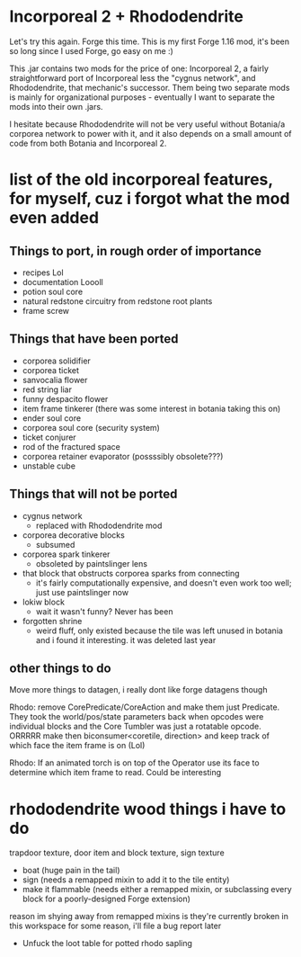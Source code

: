 Incorporeal 2 + Rhododendrite
=============================

Let's try this again. Forge this time. This is my first Forge 1.16 mod, it's been so long since I used Forge, go easy on me :)

This .jar contains two mods for the price of one: Incorporeal 2, a fairly straightforward port of Incorporeal less the "cygnus network", and Rhododendrite, that mechanic's successor. Them being two separate mods is mainly for organizational purposes - eventually I want to separate the mods into their own .jars.

I hesitate because Rhododendrite will not be very useful without Botania/a corporea network to power with it, and it also depends on a small amount of code from both Botania and Incorporeal 2.

# list of the old incorporeal features, for myself, cuz i forgot what the mod even added

## Things to port, in rough order of importance

* recipes Lol
* documentation Loooll
* potion soul core
* natural redstone circuitry from redstone root plants
* frame screw

## Things that have been ported

* corporea solidifier
* corporea ticket
* sanvocalia flower
* red string liar
* funny despacito flower
* item frame tinkerer (there was some interest in botania taking this on)
* ender soul core
* corporea soul core (security system)
* ticket conjurer
* rod of the fractured space
* corporea retainer evaporator (possssibly obsolete???)
* unstable cube

## Things that will not be ported

* cygnus network
  * replaced with Rhododendrite mod
* corporea decorative blocks
  * subsumed
* corporea spark tinkerer
  * obsoleted by paintslinger lens
* that block that obstructs corporea sparks from connecting
  * it's fairly computationally expensive, and doesn't even work too well; just use paintslinger now
* lokiw block
  * wait it wasn't funny? Never has been
* forgotten shrine
  * weird fluff, only existed because the tile was left unused in botania and i found it interesting. it was deleted last year

## other things to do

Move more things to datagen, i really dont like forge datagens though

Rhodo: remove CorePredicate/CoreAction and make them just Predicate<CoreTile>. They took the world/pos/state parameters back when opcodes were individual blocks and the Core Tumbler was just a rotatable opcode. ORRRRR make then biconsumer<coretile, direction> and keep track of which face the item frame is on (Lol)

Rhodo: If an animated torch is on top of the Operator use its face to determine which item frame to read. Could be interesting

# rhododendrite wood things i have to do

trapdoor texture, door item and block texture, sign texture

- boat (huge pain in the tail)
- sign (needs a remapped mixin to add it to the tile entity)
- make it flammable (needs either a remapped mixin, or subclassing every block for a poorly-designed Forge extension)

reason im shying away from remapped mixins is they're currently broken in this workspace for some reason, i'll file a bug report later

* Unfuck the loot table for potted rhodo sapling